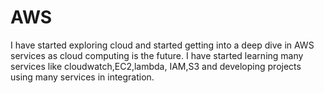 # AWS
I have started exploring cloud and started getting into a deep dive in 
AWS services as cloud computing is the future.
I have started learning many services like cloudwatch,EC2,lambda,
IAM,S3 and developing projects using many services in integration.
